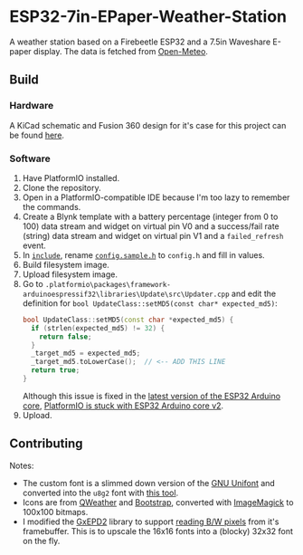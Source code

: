 # ESP32-7in-EPaper-Weather-Station

A weather station based on a Firebeetle ESP32 and a 7.5in Waveshare E-paper display. The data is fetched
from [Open-Meteo](https://open-meteo.com/).

## Build

### Hardware

A KiCad schematic and Fusion 360 design for it's case for this project can be
found [here](https://github.com/UnsignedArduino/ESP32-7in-EPaper-Weather-Station-Hardware).

### Software

1. Have PlatformIO installed.
2. Clone the repository.
3. Open in a PlatformIO-compatible IDE because I'm too lazy to remember the commands.
4. Create a Blynk template with a battery percentage (integer from 0 to 100) data stream and widget on virtual pin V0
   and a success/fail rate (string) data stream and widget on virtual pin V1 and a `failed_refresh` event.
5. In [`include`](include), rename [`config.sample.h`](include/config.sample.h) to `config.h` and fill in values.
6. Build filesystem image.
7. Upload filesystem image.
8. Go to `.platformio\packages\framework-arduinoespressif32\libraries\Update\src\Updater.cpp` and edit the definition
   for `bool UpdateClass::setMD5(const char* expected_md5)`:
   ```c++
   bool UpdateClass::setMD5(const char *expected_md5) {
     if (strlen(expected_md5) != 32) {
       return false;
     }
     _target_md5 = expected_md5;
     _target_md5.toLowerCase();  // <-- ADD THIS LINE
     return true;
   }
   ```
   Although this issue is fixed in
   the [latest version of the ESP32 Arduino core](https://github.com/espressif/arduino-esp32/blob/master/libraries/Update/src/Updater.cpp#L454),
   [PlatformIO is stuck with ESP32 Arduino core v2](https://github.com/platformio/platform-espressif32/issues/1225).
9. Upload.

## Contributing

Notes:

* The custom font is a slimmed down version of the [GNU Unifont](https://www.unifoundry.com/unifont/index.html) and
  converted into the `u8g2` font with [this tool](https://stncrn.github.io/u8g2-unifont-helper/).
* Icons are from [QWeather](https://icons.qweather.com/en/) and [Bootstrap](https://icons.getbootstrap.com/), converted
  with [ImageMagick](https://imagemagick.org/) to 100x100 bitmaps.
* I modified the [GxEPD2](https://github.com/ZinggJM/GxEPD2) library to
  support [reading B/W pixels](lib/GxEPD2/src/GxEPD2_BW.h) from it's framebuffer. This is to upscale the 16x16 fonts
  into a (blocky) 32x32 font on the fly.
